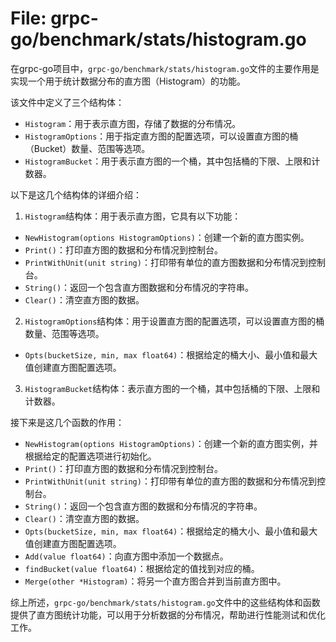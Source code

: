 # File: grpc-go/benchmark/stats/histogram.go

在grpc-go项目中，`grpc-go/benchmark/stats/histogram.go`文件的主要作用是实现一个用于统计数据分布的直方图（Histogram）的功能。

该文件中定义了三个结构体：
- `Histogram`：用于表示直方图，存储了数据的分布情况。
- `HistogramOptions`：用于指定直方图的配置选项，可以设置直方图的桶（Bucket）数量、范围等选项。
- `HistogramBucket`：用于表示直方图的一个桶，其中包括桶的下限、上限和计数器。

以下是这几个结构体的详细介绍：

1. `Histogram`结构体：用于表示直方图，它具有以下功能：
- `NewHistogram(options HistogramOptions)`：创建一个新的直方图实例。
- `Print()`：打印直方图的数据和分布情况到控制台。
- `PrintWithUnit(unit string)`：打印带有单位的直方图数据和分布情况到控制台。
- `String()`：返回一个包含直方图数据和分布情况的字符串。
- `Clear()`：清空直方图的数据。

2. `HistogramOptions`结构体：用于设置直方图的配置选项，可以设置直方图的桶数量、范围等选项。
- `Opts(bucketSize, min, max float64)`：根据给定的桶大小、最小值和最大值创建直方图配置选项。

3. `HistogramBucket`结构体：表示直方图的一个桶，其中包括桶的下限、上限和计数器。

接下来是这几个函数的作用：

- `NewHistogram(options HistogramOptions)`：创建一个新的直方图实例，并根据给定的配置选项进行初始化。
- `Print()`：打印直方图的数据和分布情况到控制台。
- `PrintWithUnit(unit string)`：打印带有单位的直方图的数据和分布情况到控制台。
- `String()`：返回一个包含直方图的数据和分布情况的字符串。
- `Clear()`：清空直方图的数据。
- `Opts(bucketSize, min, max float64)`：根据给定的桶大小、最小值和最大值创建直方图配置选项。
- `Add(value float64)`：向直方图中添加一个数据点。
- `findBucket(value float64)`：根据给定的值找到对应的桶。
- `Merge(other *Histogram)`：将另一个直方图合并到当前直方图中。

综上所述，`grpc-go/benchmark/stats/histogram.go`文件中的这些结构体和函数提供了直方图统计功能，可以用于分析数据的分布情况，帮助进行性能测试和优化工作。

